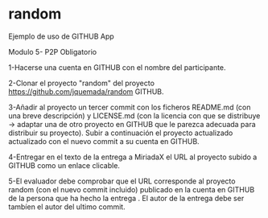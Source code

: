 # random
Ejemplo de uso de GITHUB App

Modulo 5- P2P Obligatorio

1-Hacerse una cuenta en GITHUB con el nombre del participante.

2-Clonar el proyecto "random" del proyecto https://github.com/jquemada/random GITHUB.

3-Añadir al proyecto un tercer commit con los ficheros README.md (con una breve descripción) y  LICENSE.md (con la licencia con que se distribuye -> adaptar una de otro proyecto en GITHUB que le parezca adecuada para distribuir su proyecto). Subir a continuación el proyecto actualizado actualizado con el nuevo commit a su cuenta en GITHUB.

4-Entregar en el texto de la entrega a MiriadaX  el URL al proyecto subido a GITHUB como un enlace clicable.

5-El evaluador debe comprobar que el URL corresponde al proyecto random (con el nuevo commit incluido) publicado en la cuenta en GITHUB de la persona que ha hecho la entrega . El autor de la entrega debe ser tambíen el autor del ultimo commit.
